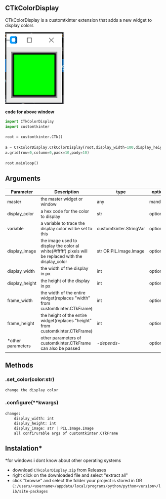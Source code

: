 ## CTkColorDisplay
CTkColorDisplay is a customtkinter extension that adds a new widget to display colors

![picture of widget](README_images/CTkColorDisplay.png?raw=true)

**code for above window**
```python
import CTkColorDisplay
import customtkinter 

root = customtkinter.CTk()

a = CTkColorDisplay.CTkColorDisplay(root,display_width=100,display_height=100,display_color="#00ff00")
a.grid(row=0,column=0,padx=10,pady=10)

root.mainloop()
```

## Arguments
| Parameter | Description |type|optional|
|-----------| ------------| ------------| ------------|
|master|the master widget or window|any|mandatory|
|display_color|a hex code for the color to display|str|optional|
|variable|a variable to trace the display color wil be set to this|customtkinter.StringVar|optional|
|display_image|the image used to display the color al white(#ffffff) pixels will be replaced with the display_color|str OR PIL.Image.Image|optional|
|display_width|the width of the display in px|int|optional|
|display_height|the height of the display in px|int|optional|
|frame_width|the width of the entire widget(replaces "width" from customtkinter.CTkFrame)|int|optional|
|frame_height|the height of the entire widget(replaces "height" from  customtkinter.CTkFrame)|int|optional|
|*other parameters|other parameters of  customtkinter.CTkFrame can also be passed|*-depends-*|optional|

## Methods
### .set_color(color:str)
    change the display color
### .configure(**kwargs)
    change:
        display_width: int
        display_height: int
        display_image: str | PIL.Image.Image
        all confirurable args of customtkinter.CTkFrame

## Instalation*
*for windows i dont know about other operating systems
- download `CTkColorDisplay.zip` from Releases
- right click on the downloaded file and select "extract all"
- click "browse" and select the folder your project is stored in OR `C:/users/<username>/appdata/local/programs/python/python<version>/lib/site-packages`
